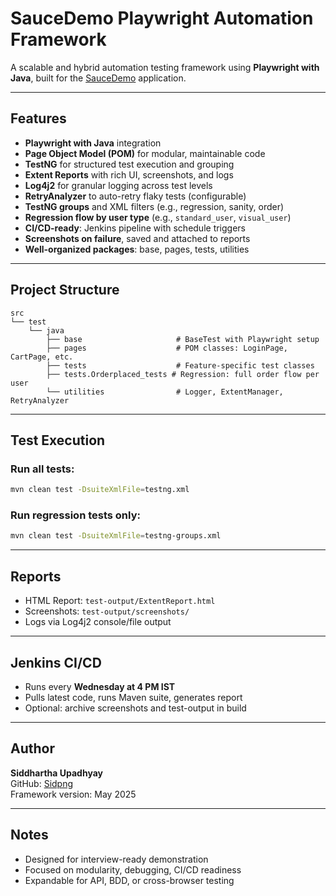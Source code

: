 
# SauceDemo Playwright Automation Framework

A scalable and hybrid automation testing framework using **Playwright with Java**, built for the [SauceDemo](https://www.saucedemo.com/) application.

---

## Features

- **Playwright with Java** integration
- **Page Object Model (POM)** for modular, maintainable code
- **TestNG** for structured test execution and grouping
- **Extent Reports** with rich UI, screenshots, and logs
- **Log4j2** for granular logging across test levels
- **RetryAnalyzer** to auto-retry flaky tests (configurable)
- **TestNG groups** and XML filters (e.g., regression, sanity, order)
- **Regression flow by user type** (e.g., `standard_user`, `visual_user`)
- **CI/CD-ready**: Jenkins pipeline with schedule triggers
- **Screenshots on failure**, saved and attached to reports
- **Well-organized packages**: base, pages, tests, utilities

---

## Project Structure

```
src
└── test
    └── java
        ├── base                     # BaseTest with Playwright setup
        ├── pages                    # POM classes: LoginPage, CartPage, etc.
        ├── tests                    # Feature-specific test classes
        ├── tests.Orderplaced_tests # Regression: full order flow per user
        └── utilities                # Logger, ExtentManager, RetryAnalyzer
```

---

##  Test Execution

###  Run all tests:
```bash
mvn clean test -DsuiteXmlFile=testng.xml
```

###  Run regression tests only:
```bash
mvn clean test -DsuiteXmlFile=testng-groups.xml
```

---

##  Reports

- HTML Report: `test-output/ExtentReport.html`
- Screenshots: `test-output/screenshots/`
- Logs via Log4j2 console/file output

---

##  Jenkins CI/CD

- Runs every **Wednesday at 4 PM IST**
- Pulls latest code, runs Maven suite, generates report
- Optional: archive screenshots and test-output in build

---

##  Author

**Siddhartha Upadhyay**  
GitHub: [Sidpng](https://github.com/Sidpng)  
Framework version: May 2025

---

## Notes

- Designed for interview-ready demonstration
- Focused on modularity, debugging, CI/CD readiness
- Expandable for API, BDD, or cross-browser testing
